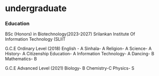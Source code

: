 # undergraduate

### Education
BSc (Honors) in Biotechnology(2023-2027)
Srilankan Institute Of Information Technology (SLIIT

G.C.E Ordinary Level (2018)
English -                 A
Sinhala-                  A
Religion-                 A 
Science-                  A
History-                  A 
Citizenship Education-    A
Information Technology-   A
Dancing-                  B
Mathematics-              B

G.C.E Advanced Level (2021)
Biology-    B
Chemistry-C
Physics-     S
